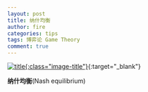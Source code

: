 ```yaml
---
layout: post
title: 纳什均衡
author: fire
categories: tips 
tags: 博弈论 Game Theory
comment: true
---
```


[![title](//image.sideproject.cn/titlex/title_019.jpg){:class="image-title"}](//image.sideproject.cn/titlex/title_019.jpg){:target="_blank"}

**纳什均衡**(Nash equilibrium)

